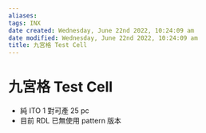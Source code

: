 ```yaml
---
aliases: 
tags: INX
date created: Wednesday, June 22nd 2022, 10:24:09 am
date modified: Wednesday, June 22nd 2022, 10:24:09 am
title: 九宮格 Test Cell
---
```


# 九宮格 Test Cell

- 純 ITO 1 對可產 25 pc
- 目前 RDL 已無使用 pattern 版本


